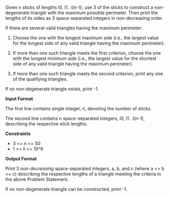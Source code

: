 Given n sticks of lengths *l0, l1.. l(n-1)*, use 3 of the sticks to construct a non-degenerate triangle with the maximum possible perimeter. Then print the lengths of its sides as 3 space-separated integers in non-decreasing order.

If there are several valid triangles having the maximum perimeter:

1. Choose the one with the longest maximum side (i.e., the largest value for the longest side of any valid triangle having the maximum perimeter).

2. If more than one such triangle meets the first criterion, choose the one with the longest minimum side (i.e., the largest value for the shortest side of any valid triangle having the maximum perimeter).

3. If more than one such triangle meets the second criterion, print any one of the qualifying triangles.

If no non-degenerate triangle exists, print -1.

**Input Format**

The first line contains single integer, n, denoting the number of sticks. 

The second line contains n space-separated integers, *l0, l1.. l(n-1)*, describing the respective stick lengths.

**Constraints**

* 3 <= n <= 50
* 1 <= li <= 10^9

**Output Format**

Print 3 *non-decreasing* space-separated integers, a, b, and c (where a <= b <= c) describing the respective lengths of a triangle meeting the criteria in the above Problem Statement.

If no non-degenerate triangle can be constructed, print -1.
